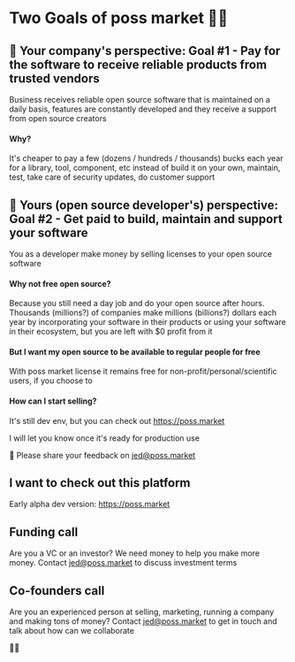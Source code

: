 # Two Goals of poss market 🙋‍♀️

## 👋 Your company's perspective: Goal #1 - Pay for the software to receive reliable products from trusted vendors  
Business receives reliable open source software that is maintained on a daily basis, features are constantly developed and they receive a support from open source creators

#### Why?
It's cheaper to pay a few (dozens / hundreds / thousands) bucks each year for a library, tool, component, etc instead of build it on your own, maintain, test, take care of security updates, do customer support 

## 🧙 Yours (open source developer's) perspective: Goal #2 - Get paid to build, maintain and support your software 
You as a developer make money by selling licenses to your open source software

#### Why not free open source?
Because you still need a day job and do your open source after hours. Thousands (millions?) of companies make millions (billions?) dollars each year by incorporating your software in their products or using your software in their ecosystem, but you are left with $0 profit from it

#### But I want my open source to be available to regular people for free
With poss market license it remains free for non-profit/personal/scientific users, if you choose to

#### How can I start selling?
It's still dev env, but you can check out https://poss.market 

I will let you know once it's ready for production use

🌈 Please share your feedback on jed@poss.market

## I want to check out this platform

Early alpha dev version: https://poss.market

## Funding call
Are you a VC or an investor? We need money to help you make more money. Contact jed@poss.market to discuss investment terms

## Co-founders call
Are you an experienced person at selling, marketing, running a company and making tons of money? Contact jed@poss.market to get in touch and talk about how can we collaborate

👩‍💻
